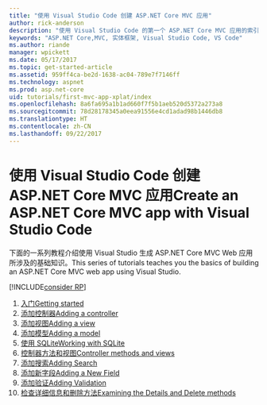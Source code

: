 ```yaml
---
title: "使用 Visual Studio Code 创建 ASP.NET Core MVC 应用"
author: rick-anderson
description: "使用 Visual Studio Code 的第一个 ASP.NET Core MVC 应用的索引页"
keywords: "ASP.NET Core,MVC, 实体框架, Visual Studio Code, VS Code"
ms.author: riande
manager: wpickett
ms.date: 05/17/2017
ms.topic: get-started-article
ms.assetid: 959ff4ca-be2d-1638-ac04-789e7f7146ff
ms.technology: aspnet
ms.prod: asp.net-core
uid: tutorials/first-mvc-app-xplat/index
ms.openlocfilehash: 8a6fa695a1b1ad660f7f5b1aeb520d5372a273a8
ms.sourcegitcommit: 78d28178345a0eea91556e4cd1adad98b1446db8
ms.translationtype: HT
ms.contentlocale: zh-CN
ms.lasthandoff: 09/22/2017
---
```

# <a name="create-an-aspnet-core-mvc-app-with-visual-studio-code"></a><span data-ttu-id="e65bd-104">使用 Visual Studio Code 创建 ASP.NET Core MVC 应用</span><span class="sxs-lookup"><span data-stu-id="e65bd-104">Create an ASP.NET Core MVC app with Visual Studio Code</span></span>

<span data-ttu-id="e65bd-105">下面的一系列教程介绍使用 Visual Studio 生成 ASP.NET Core MVC Web 应用所涉及的基础知识。</span><span class="sxs-lookup"><span data-stu-id="e65bd-105">This series of tutorials teaches you the basics of building an ASP.NET Core MVC web app using Visual Studio.</span></span> 

[!INCLUDE[consider RP](../../includes/razor.md)]

1. [<span data-ttu-id="e65bd-106">入门</span><span class="sxs-lookup"><span data-stu-id="e65bd-106">Getting started</span></span>](start-mvc.md)
2. [<span data-ttu-id="e65bd-107">添加控制器</span><span class="sxs-lookup"><span data-stu-id="e65bd-107">Adding a controller</span></span>](adding-controller.md)
3. [<span data-ttu-id="e65bd-108">添加视图</span><span class="sxs-lookup"><span data-stu-id="e65bd-108">Adding a view</span></span>](adding-view.md)
4. [<span data-ttu-id="e65bd-109">添加模型</span><span class="sxs-lookup"><span data-stu-id="e65bd-109">Adding a model</span></span>](adding-model.md)
5. [<span data-ttu-id="e65bd-110">使用 SQLite</span><span class="sxs-lookup"><span data-stu-id="e65bd-110">Working with SQLite</span></span>](working-with-sql.md)
6. [<span data-ttu-id="e65bd-111">控制器方法和视图</span><span class="sxs-lookup"><span data-stu-id="e65bd-111">Controller methods and views</span></span>](controller-methods-views.md)
7. [<span data-ttu-id="e65bd-112">添加搜索</span><span class="sxs-lookup"><span data-stu-id="e65bd-112">Adding Search</span></span>](search.md)
8. [<span data-ttu-id="e65bd-113">添加新字段</span><span class="sxs-lookup"><span data-stu-id="e65bd-113">Adding a New Field</span></span>](new-field.md)
9. [<span data-ttu-id="e65bd-114">添加验证</span><span class="sxs-lookup"><span data-stu-id="e65bd-114">Adding Validation</span></span>](validation.md)
10. [<span data-ttu-id="e65bd-115">检查详细信息和删除方法</span><span class="sxs-lookup"><span data-stu-id="e65bd-115">Examining the Details and Delete methods</span></span>](xref:tutorials/first-mvc-app/details)

